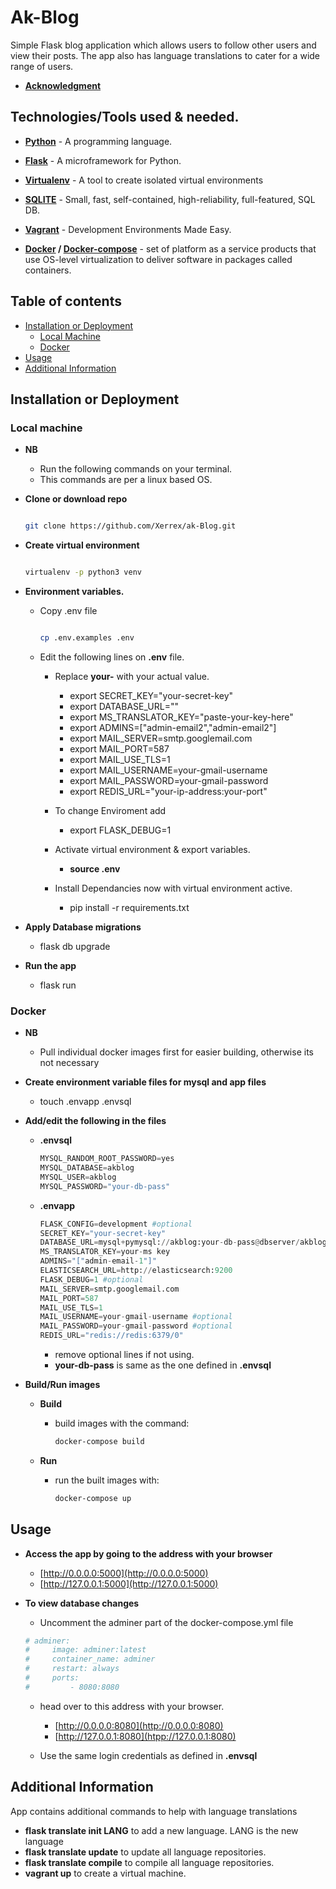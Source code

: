 # Ak-Blog

Simple Flask blog application which allows users to follow other users and view their posts. The app also has language translations to cater for a wide range of users.

* **[Acknowledgment](https://blog.miguelgrinberg.com/post/the-flask-mega-tutorial-part-i-hello-world)**

## Technologies/Tools used & needed.
* **[Python](https://www.python.org/downloads/)** - A programming language.
* **[Flask](flask.pocoo.org/)** - A microframework for Python.
* **[Virtualenv](https://virtualenv.pypa.io/en/stable/)** - A tool to create isolated virtual environments
* **[SQLITE](https://www.sqlite.org/index.html)** - Small, fast, self-contained, high-reliability, full-featured, SQL DB.

* **[Vagrant](https://www.vagrantup.com/)** - Development Environments Made Easy.
* **[Docker](https://www.docker.com/) / [Docker-compose](https://docs.docker.com/compose/)** - set of platform as a service products that use OS-level virtualization to deliver software in packages called containers.

## Table of contents

* [Installation or Deployment](#installation-or-Depolyment)
  * [Local Machine](#local-machine)
  * [Docker](#docker)
* [Usage](#usage)
* [Additional Information](#additional-Information)

## Installation or Deployment

### Local machine

* **NB**

  * Run the following commands on your terminal.
  * This commands are per a linux based OS.

* **Clone or download repo**

    ```bash

    git clone https://github.com/Xerrex/ak-Blog.git
    ```

* **Create virtual environment**

    ```bash

    virtualenv -p python3 venv
    ```

* **Environment variables.**

  * Copy .env file

    ```bash

    cp .env.examples .env
    ```

  * Edit the following lines on **.env** file.

    * Replace **your-** with your actual value.
      * export SECRET_KEY="your-secret-key"
      * export DATABASE_URL=""
      * export MS_TRANSLATOR_KEY="paste-your-key-here"
      * export ADMINS=["admin-email2","admin-email2"]
      * export MAIL_SERVER=smtp.googlemail.com
      * export MAIL_PORT=587
      * export MAIL_USE_TLS=1
      * export MAIL_USERNAME=your-gmail-username
      * export MAIL_PASSWORD=your-gmail-password
      * export REDIS_URL="your-ip-address:your-port"

    * To change Enviroment add
      * export FLASK_DEBUG=1

    * Activate virtual environment & export variables.
      * **source .env**

    * Install Dependancies now with virtual environment active.
      * pip install -r requirements.txt

* **Apply Database migrations**
  * flask db upgrade

* **Run the app**
  * flask run

### Docker

* **NB**
  * Pull individual docker images first for easier building, otherwise its not necessary

* **Create environment variable files for mysql and app files**
  * touch .envapp .envsql

* **Add/edit the following in the files**
  * **.envsql**

    ```python
    MYSQL_RANDOM_ROOT_PASSWORD=yes
    MYSQL_DATABASE=akblog
    MYSQL_USER=akblog
    MYSQL_PASSWORD="your-db-pass"
    ```

  * **.envapp**

    ```python
    FLASK_CONFIG=development #optional
    SECRET_KEY="your-secret-key"
    DATABASE_URL=mysql+pymysql://akblog:your-db-pass@dbserver/akblog
    MS_TRANSLATOR_KEY=your-ms key
    ADMINS="["admin-email-1"]"
    ELASTICSEARCH_URL=http://elasticsearch:9200
    FLASK_DEBUG=1 #optional
    MAIL_SERVER=smtp.googlemail.com
    MAIL_PORT=587
    MAIL_USE_TLS=1
    MAIL_USERNAME=your-gmail-username #optional
    MAIL_PASSWORD=your-gmail-password #optional
    REDIS_URL="redis://redis:6379/0"
    ```

    * remove optional lines if not using.
    * **your-db-pass** is same as the one defined in **.envsql**

* **Build/Run images**
  * **Build**
    * build images with the command:

      ```bash
      docker-compose build
      ```
  
  * **Run**
    * run the built images with:

      ```bash
      docker-compose up
      ```

## Usage

* **Access the app by going to the address with your browser**

  * [http://0.0.0.0:5000](http://0.0.0.0:5000)
  * [http://127.0.0.1:5000](http://127.0.0.1:5000)

* **To view database changes**
  * Uncomment the adminer part of the docker-compose.yml file

  ```yml
  # adminer:
  #     image: adminer:latest
  #     container_name: adminer
  #     restart: always
  #     ports:
  #         - 8080:8080
  ```

  * head over to this address with your browser.

    * [http://0.0.0.0:8080](http://0.0.0.0:8080)
    * [http://127.0.0.1:8080](htpp://127.0.0.1:8080)

  * Use the same login credentials as defined in **.envsql**

## Additional Information

App contains additional commands to help with language translations

* **flask translate init LANG** to add a new language. LANG is the new language
* **flask translate update** to update all language repositories.
* **flask translate compile** to compile all language repositories.
* **vagrant up** to create a virtual machine.
